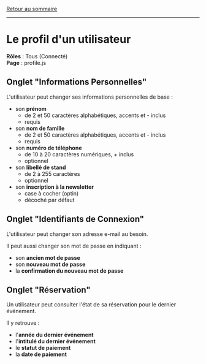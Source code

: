 [Retour au sommaire](README.md)

***

# Le profil d'un utilisateur

**Rôles** : Tous (Connecté)<br />
**Page** : profile.js

## Onglet "Informations Personnelles"

L'utilisateur peut changer ses informations personnelles de base :

- son **prénom**
  - de 2 et 50 caractères alphabétiques, accents et - inclus
  - requis
- son **nom de famille**
  - de 2 et 50 caractères alphabétiques, accents et - inclus
  - requis
- son **numéro de téléphone**
  - de 10 à 20 caractères numériques, + inclus
  - optionnel
- son **libellé de stand**
  - de 2 à 255 caractères
  - optionnel
- son **inscription à la newsletter**
  - case à cocher (optin)
  - décoché par défaut

## Onglet "Identifiants de Connexion"

L'utilisateur peut changer son adresse e-mail au besoin.

Il peut aussi changer son mot de passe en indiquant :

- son **ancien mot de passe**
- son **nouveau mot de passe**
- la **confirmation du nouveau mot de passe**

## Onglet "Réservation"

Un utilisateur peut consulter l'état de sa réservation pour le dernier événement.

Il y retrouve :

- l'**année du dernier événement**
- l'**intitulé du dernier événement**
- le **statut de paiement**
- la **date de paiement**
